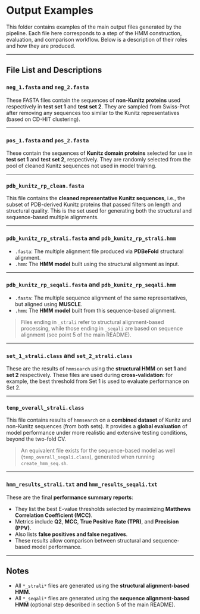 # Output Examples

This folder contains examples of the main output files generated by the pipeline. Each file here corresponds to a step of the HMM construction, evaluation, and comparison workflow. Below is a description of their roles and how they are produced.

---

## File List and Descriptions

### `neg_1.fasta` and `neg_2.fasta`
These FASTA files contain the sequences of **non-Kunitz proteins** used respectively in **test set 1** and **test set 2**. They are sampled from Swiss-Prot after removing any sequences too similar to the Kunitz representatives (based on CD-HIT clustering).

---

### `pos_1.fasta` and `pos_2.fasta`
These contain the sequences of **Kunitz domain proteins** selected for use in **test set 1** and **test set 2**, respectively. They are randomly selected from the pool of cleaned Kunitz sequences not used in model training.

---

### `pdb_kunitz_rp_clean.fasta`
This file contains the **cleaned representative Kunitz sequences**, i.e., the subset of PDB-derived Kunitz proteins that passed filters on length and structural quality. This is the set used for generating both the structural and sequence-based multiple alignments.

---

### `pdb_kunitz_rp_strali.fasta` and `pdb_kunitz_rp_strali.hmm`
- `.fasta`: The multiple alignment file produced via **PDBeFold** structural alignment.
- `.hmm`: The **HMM model** built using the structural alignment as input.

---

### `pdb_kunitz_rp_seqali.fasta` and `pdb_kunitz_rp_seqali.hmm`
- `.fasta`: The multiple sequence alignment of the same representatives, but aligned using **MUSCLE**.
- `.hmm`: The **HMM model** built from this sequence-based alignment.

> Files ending in `_strali` refer to structural alignment-based processing, while those ending in `_seqali` are based on sequence alignment (see point 5 of the main README).

---

### `set_1_strali.class` and `set_2_strali.class`
These are the results of `hmmsearch` using the **structural HMM** on **set 1** and **set 2** respectively. These files are used during **cross-validation**: for example, the best threshold from Set 1 is used to evaluate performance on Set 2.

---

### `temp_overall_strali.class`
This file contains results of `hmmsearch` on a **combined dataset** of Kunitz and non-Kunitz sequences (from both sets). It provides a **global evaluation** of model performance under more realistic and extensive testing conditions, beyond the two-fold CV.

> An equivalent file exists for the sequence-based model as well (`temp_overall_seqali.class`), generated when running `create_hmm_seq.sh`.

---

### `hmm_results_strali.txt` and `hmm_results_seqali.txt`
These are the final **performance summary reports**:
- They list the best E-value thresholds selected by maximizing **Matthews Correlation Coefficient (MCC)**.
- Metrics include **Q2**, **MCC**, **True Positive Rate (TPR)**, and **Precision (PPV)**.
- Also lists **false positives and false negatives**.
- These results allow comparison between structural and sequence-based model performance.

---

## Notes

- All `*_strali*` files are generated using the **structural alignment-based HMM**.
- All `*_seqali*` files are generated using the **sequence alignment-based HMM** (optional step described in section 5 of the main README).
